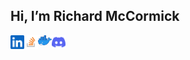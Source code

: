 ## Hi, I’m Richard McCormick

<p align="left">
<a href="https://www.linkedin.com/in/richard-mccormick-50885a16a/">
  <img align="left" alt="LinkedIn" width="22px" src="https://raw.githubusercontent.com/rmccormick314/rmccormick314/main/icons/linkedin.svg" />
</a>
<a href="https://stackoverflow.com/users/5517899/richard-mccormick">
  <img align="left" alt="Stack Overflow" width="22px" src="https://raw.githubusercontent.com/rmccormick314/rmccormick314/main/icons/Stack_Overflow_icon.svg.png" />
</a>
</a>
<a href="https://hub.docker.com/u/rmccormick314">
  <img align="left" alt="Docker Hub" width="22px" src="https://raw.githubusercontent.com/rmccormick314/rmccormick314/main/icons/Moby-logo.webp" />
</a>
<a href="https://www.discordapp.com/users/108035828248276992/">
  <img align="left" alt="Discord" width="22px" src="https://raw.githubusercontent.com/rmccormick314/rmccormick314/main/icons/discord.svg" />
</a>
</p>
